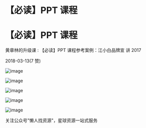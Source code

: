 # 【必读】PPT 课程

# 【必读】PPT 课程

黄章林的升级课 : 【必读】PPT 课程参考案例：江小白品牌宣 讲 2017

2018-03-13(7 赞)

![image](img/Image_248.png)

![image](img/Image_249.png)

![image](img/Image_250.png)

![image](img/Image_251.png)

![image](img/Image_252.png)

关注公众号"懒人找资源"，星球资源一站式服务